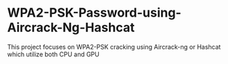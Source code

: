 # WPA2-PSK-Password-using-Aircrack-Ng-Hashcat
This project focuses on WPA2-PSK cracking using Aircrack-ng or Hashcat which utilize both CPU and GPU
